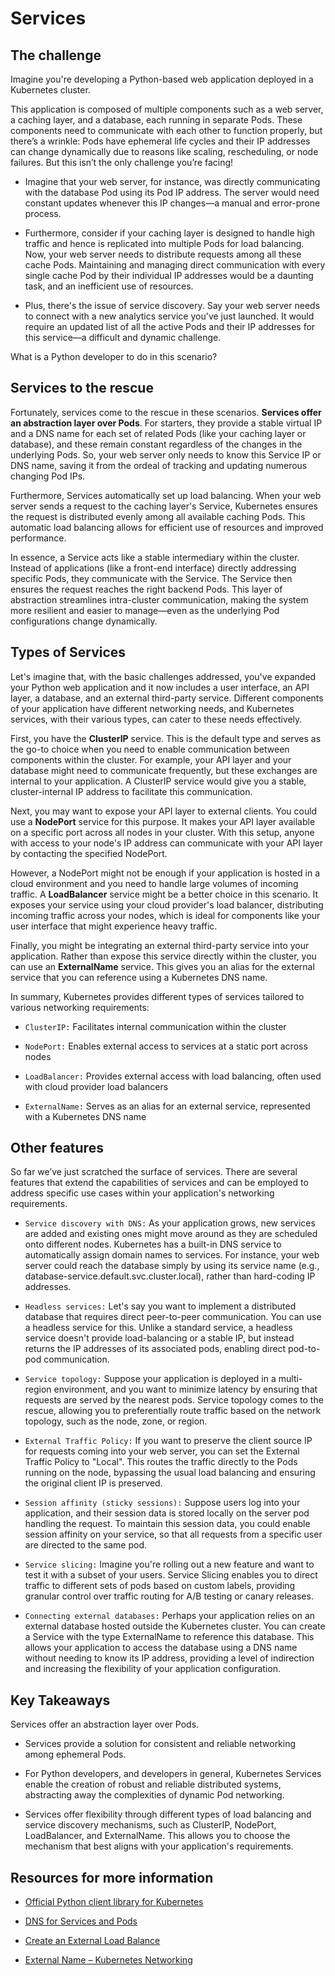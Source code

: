 # Services

## The challenge
Imagine you're developing a Python-based web application deployed in a Kubernetes cluster. 

This application is composed of multiple components such as a web server, a caching layer, and a database, each running in separate Pods. These components need to communicate with each other to function properly, but there’s a wrinkle: Pods have ephemeral life cycles and their IP addresses can change dynamically due to reasons like scaling, rescheduling, or node failures. But this isn’t the only challenge you’re facing! 

- Imagine that your web server, for instance, was directly communicating with the database Pod using its Pod IP address. The server would need constant updates whenever this IP changes—a manual and error-prone process.

- Furthermore, consider if your caching layer is designed to handle high traffic and hence is replicated into multiple Pods for load balancing. Now, your web server needs to distribute requests among all these cache Pods. Maintaining and managing direct communication with every single cache Pod by their individual IP addresses would be a daunting task, and an inefficient use of resources.

- Plus, there's the issue of service discovery. Say your web server needs to connect with a new analytics service you've just launched. It would require an updated list of all the active Pods and their IP addresses for this service—a difficult and dynamic challenge.

What is a Python developer to do in this scenario?

## Services to the rescue
Fortunately, services come to the rescue in these scenarios. **Services offer an abstraction layer over Pods**. For starters, they provide a stable virtual IP and a DNS name for each set of related Pods (like your caching layer or database), and these remain constant regardless of the changes in the underlying Pods. So, your web server only needs to know this Service IP or DNS name, saving it from the ordeal of tracking and updating numerous changing Pod IPs.

Furthermore, Services automatically set up load balancing. When your web server sends a request to the caching layer's Service, Kubernetes ensures the request is distributed evenly among all available caching Pods. This automatic load balancing allows for efficient use of resources and improved performance.

In essence, a Service acts like a stable intermediary within the cluster. Instead of applications (like a front-end interface) directly addressing specific Pods, they communicate with the Service. The Service then ensures the request reaches the right backend Pods. This layer of abstraction streamlines intra-cluster communication, making the system more resilient and easier to manage—even as the underlying Pod configurations change dynamically.

## Types of Services
Let's imagine that, with the basic challenges addressed, you've expanded your Python web application and it now includes a user interface, an API layer, a database, and an external third-party service. Different components of your application have different networking needs, and Kubernetes services, with their various types, can cater to these needs effectively.

First, you have the **ClusterIP** service. This is the default type and serves as the go-to choice when you need to enable communication between components within the cluster. For example, your API layer and your database might need to communicate frequently, but these exchanges are internal to your application. A ClusterIP service would give you a stable, cluster-internal IP address to facilitate this communication.

Next, you may want to expose your API layer to external clients. You could use a **NodePort** service for this purpose. It makes your API layer available on a specific port across all nodes in your cluster. With this setup, anyone with access to your node's IP address can communicate with your API layer by contacting the specified NodePort.

However, a NodePort might not be enough if your application is hosted in a cloud environment and you need to handle large volumes of incoming traffic. A **LoadBalancer** service might be a better choice in this scenario. It exposes your service using your cloud provider's load balancer, distributing incoming traffic across your nodes, which is ideal for components like your user interface that might experience heavy traffic.

Finally, you might be integrating an external third-party service into your application. Rather than expose this service directly within the cluster, you can use an **ExternalName** service. This gives you an alias for the external service that you can reference using a Kubernetes DNS name.

In summary, Kubernetes provides different types of services tailored to various networking requirements:

- `ClusterIP:` Facilitates internal communication within the cluster

- `NodePort:` Enables external access to services at a static port across nodes

- `LoadBalancer:` Provides external access with load balancing, often used with cloud provider load balancers

- `ExternalName:` Serves as an alias for an external service, represented with a Kubernetes DNS name

## Other features
So far we’ve just scratched the surface of services. There are several features that extend the capabilities of services and can be employed to address specific use cases within your application's networking requirements. 

- `Service discovery with DNS:` As your application grows, new services are added and existing ones might move around as they are scheduled onto different nodes. Kubernetes has a built-in DNS service to automatically assign domain names to services. For instance, your web server could reach the database simply by using its service name (e.g., database-service.default.svc.cluster.local), rather than hard-coding IP addresses.

- `Headless services:` Let's say you want to implement a distributed database that requires direct peer-to-peer communication. You can use a headless service for this. Unlike a standard service, a headless service doesn't provide load-balancing or a stable IP, but instead returns the IP addresses of its associated pods, enabling direct pod-to-pod communication.

- `Service topology:` Suppose your application is deployed in a multi-region environment, and you want to minimize latency by ensuring that requests are served by the nearest pods. Service topology comes to the rescue, allowing you to preferentially route traffic based on the network topology, such as the node, zone, or region.

- `External Traffic Policy:` If you want to preserve the client source IP for requests coming into your web server, you can set the External Traffic Policy to "Local". This routes the traffic directly to the Pods running on the node, bypassing the usual load balancing and ensuring the original client IP is preserved.

- `Session affinity (sticky sessions):` Suppose users log into your application, and their session data is stored locally on the server pod handling the request. To maintain this session data, you could enable session affinity on your service, so that all requests from a specific user are directed to the same pod.

- `Service slicing:` Imagine you're rolling out a new feature and want to test it with a subset of your users. Service Slicing enables you to direct traffic to different sets of pods based on custom labels, providing granular control over traffic routing for A/B testing or canary releases.

- `Connecting external databases:` Perhaps your application relies on an external database hosted outside the Kubernetes cluster. You can create a Service with the type ExternalName to reference this database. This allows your application to access the database using a DNS name without needing to know its IP address, providing a level of indirection and increasing the flexibility of your application configuration.

## Key Takeaways
Services offer an abstraction layer over Pods. 

- Services provide a solution for consistent and reliable networking among ephemeral Pods. 

- For Python developers, and developers in general, Kubernetes Services enable the creation of robust and reliable distributed systems, abstracting away the complexities of dynamic Pod networking.

- Services offer flexibility through different types of load balancing and service discovery mechanisms, such as ClusterIP, NodePort, LoadBalancer, and ExternalName. This allows you to choose the mechanism that best aligns with your application's requirements.

## Resources for more information
- [Official Python client library for Kubernetes](https://github.com/kubernetes-client/python)

- [DNS for Services and Pods](https://kubernetes.io/docs/concepts/services-networking/dns-pod-service/)

- [Create an External Load Balance](https://kubernetes.io/docs/tasks/access-application-cluster/create-external-load-balancer/)

- [External Name – Kubernetes Networking](https://ibm.github.io/kubernetes-networking/services/externalname/)